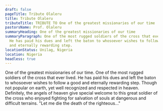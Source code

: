 ```yaml
---
draft: false
pageTitle: Tribute Olaleru
title: Tribute Olaleru
tributeTitle: TRIBUTE TO One of the greatest missionaries of our time
pastorsName: Prof. Olaleru
summaryHeading: One of the greatest missionaries of our time
summaryParagraph: One of the most rugged soldiers of the cross that ever lived.
  He has paid his dues and left the baton to whosoever wishes to follow a good
  and eternally rewarding step.
locationStatus: Unilag, Nigeria
location: Nigeria
headless: true
---
```


One of the greatest missionaries of our time. One of the most rugged soldiers of the cross that ever lived. He has paid his dues and left the baton to whosoever wishes to follow a good and eternally rewarding step. Though not popular on earth, yet well recognized and respected in heaven. Definitely, the angels of heaven give special welcome to this great soldier of the cross who enjoyed fighting for salvation of souls at dangerous and difficult terrains. "Let me die the death of the righteous..."
